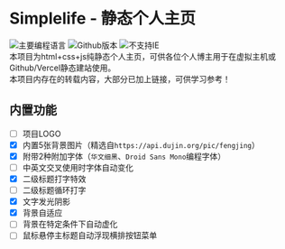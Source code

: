 # Simplelife - 静态个人主页
![主要编程语言](https://img.shields.io/static/v1?label=Language&message=html&color=blue)
![Github版本](https://badge.fury.io/gh/yzl3014%2FSimplelife.svg)
![不支持IE](https://img.shields.io/static/v1?label=IE&message=Unsupported&color=red)<br>
本项目为html+css+js纯静态个人主页，可供各位个人博主用于在虚拟主机或Github/Vercel静态建站使用。<br>
本项目内存在的转载内容，大部分已加上链接，可供学习参考！
## 内置功能
- [ ] 项目LOGO
- [x] 内置5张背景图片（精选自`https://api.dujin.org/pic/fengjing`）
- [x] 附带2种附加字体（`华文细黑`、`Droid Sans Mono`编程字体）
- [ ] 中英文交叉使用时字体自动变化
- [x] 二级标题打字特效
- [ ] 二级标题循环打字
- [x] 文字发光阴影
- [x] 背景自适应
- [ ] 背景在特定条件下自动虚化
- [ ] 鼠标悬停主标题自动浮现横排按钮菜单
